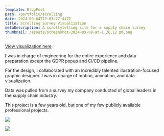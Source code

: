 ```yaml
---
template: BlogPost
path: /portfolio/scrolling
date: 2024-09-04T17:03:27.447Z
title: Scrolling Survey Visualization
metaDescription: A scrollytelling site for a supply chain survey
thumbnail: /assets/screenshot-2024-09-08-at-1.26.12 pm.png
---
```

[View visualization here](https://insights.interos.ai/2022-survey-report/)

I was in charge of engineering for the entire experience and data preparation except the GDPR popup and CI/CD pipeline. 

For the design, I collaborated with an incredibly talented illustration-focused graphic designer. I was in charge of motion, animation, and data visualization.

Data was pulled from a survey my company conducted of global leaders in the supply chain industry.

This project is a few years old, but one of my few publicly available professional projects.



![](/assets/screenshot-2024-09-08-at-1.59.46 pm.png)

![](/assets/screenshot-2024-09-08-at-1.08.57 pm.png)